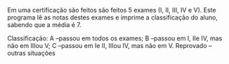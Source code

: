 Em  uma  certificação  são  feitos  são  feitos  5  exames  (I,  II,  III,  IV  e  V).  Este programa  lê as  notas  destes  exames  e  imprime  a  classificação  do  aluno,  sabendo que a média é 7.

Classificação: 
	A –passou em todos os exames;
	B –passou em I, IIe IV, mas não em IIIou V;
	C –passou em Ie II, IIIou IV, mas não em V.
	Reprovado –outras situações
